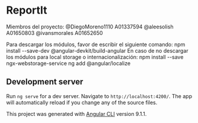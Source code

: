 # ReportIt


Miembros del proyecto:
@DiegoMoreno1110 A01337594
@aleesolish A01650803
@ivansmorales A01652650

Para descargar los módulos, favor de escribir el siguiente comando: npm install --save-dev @angular-devkit/build-angular
En caso de no descargar los módulos para local storage o internacionalización:
npm install --save ngx-webstorage-service
ng add @angular/localize

## Development server

Run `ng serve` for a dev server. Navigate to `http://localhost:4200/`. The app will automatically reload if you change any of the source files.

This project was generated with [Angular CLI](https://github.com/angular/angular-cli) version 9.1.1.




